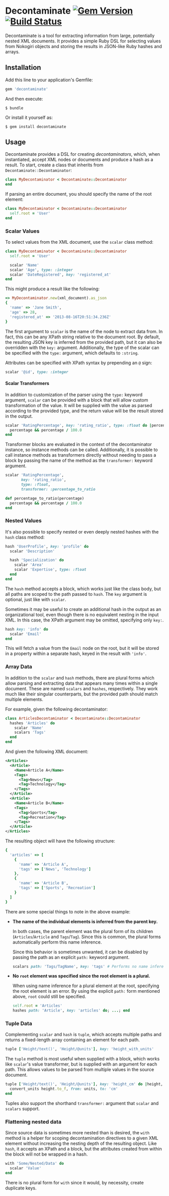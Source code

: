 # Decontaminate [![Gem Version](https://badge.fury.io/rb/decontaminate.svg)](https://badge.fury.io/rb/decontaminate) [![Build Status](https://travis-ci.org/lexi-lambda/decontaminate.svg?branch=0.2.0)](https://travis-ci.org/lexi-lambda/decontaminate)

Decontaminate is a tool for extracting information from large, potentially nested XML documents. It provides a simple Ruby DSL for selecting values from Nokogiri objects and storing the results in JSON-like Ruby hashes and arrays.

## Installation

Add this line to your application's Gemfile:

```ruby
gem 'decontaminate'
```

And then execute:

    $ bundle

Or install it yourself as:

    $ gem install decontaminate

## Usage

Decontaminate provides a DSL for creating *decontaminators*, which, when instantiated, accept XML nodes or documents and produce a hash as a result. To start, create a class that inherits from `Decontaminate::Decontaminator`:

```ruby
class MyDecontaminator < Decontaminate::Decontaminator
end
```

If parsing an entire document, you should specify the name of the root element:

```ruby
class MyDecontaminator < Decontaminate::Decontaminator
  self.root = 'User'
end
```

### Scalar Values

To select values from the XML document, use the `scalar` class method:

```ruby
class MyDecontaminator < Decontaminate::Decontaminator
  self.root = 'User'

  scalar 'Name'
  scalar 'Age', type: :integer
  scalar 'DateRegistered', key: 'registered_at'
end
```

This might produce a result like the following:

```ruby
=> MyDecontaminator.new(xml_document).as_json
{
  'name' => 'Jane Smith',
  'age' => 28,
  'registered_at' => '2013-08-16T20:51:34.236Z'
}
```

The first argument to `scalar` is the name of the node to extract data from. In fact, this can be any XPath string relative to the document root. By default, the resulting JSON key is inferred from the provided path, but it can also be overridden with the `key:` argument. Additionally, the type of the scalar can be specified with the `type:` argument, which defaults to `:string`.

Attributes can be specified with XPath syntax by prepending an `@` sign:

```ruby
scalar '@id', type: :integer
```

#### Scalar Transformers

In addition to customization of the parser using the `type:` keyword argument, `scalar` can be provided with a block that will allow custom transformation of the value. It will be supplied with the value as parsed according to the provided type, and the return value will be the result stored in the output.

```ruby
scalar 'RatingPercentage', key: 'rating_ratio', type: :float do |percentage|
  percentage && percentage / 100.0
end
```

Transformer blocks are evaluated in the context of the decontaminator instance, so instance methods can be called. Additionally, it is possible to call instance methods as transformers directly without needing to pass a block by passing the name of the method as the `transformer:` keyword argument.

```ruby
scalar 'RatingPercentage',
       key: 'rating_ratio',
       type: :float,
       transformer: :percentage_to_ratio

def percentage_to_ratio(percentage)
  percentage && percentage / 100.0
end
```

### Nested Values

It's also possible to specify nested or even deeply nested hashes with the `hash` class method:

```ruby
hash 'UserProfile', key: 'profile' do
  scalar 'Description'

  hash 'Specialization' do
    scalar 'Area'
    scalar 'Expertise', type: :float
  end
end
```

The `hash` method accepts a block, which works just like the class body, but all paths are scoped to the path passed to `hash`. The `key` argument is optional, just like with `scalar`.

Sometimes it may be useful to create an additional hash in the output as an organizational tool, even though there is no equivalent nesting in the input XML. In this case, the XPath argument may be omitted, specifying only `key:`.

```ruby
hash key: 'info' do
  scalar 'Email'
end
```

This will fetch a value from the `Email` node on the root, but it will be stored in a property within a separate hash, keyed in the result with `'info'`.

### Array Data

In addition to the `scalar` and `hash` methods, there are plural forms which allow parsing and extracting data that appears many times within a single document. These are named `scalars` and `hashes`, respectively. They work much like their singular counterparts, but the provided path should match multiple elements.

For example, given the following decontaminator:

```ruby
class ArticlesDecontaminator < Decontaminate::Decontaminator
  hashes 'Articles' do
    scalar 'Name'
    scalars 'Tags'
  end
end
```

And given the following XML document:

```xml
<Articles>
  <Article>
    <Name>Article A</Name>
    <Tags>
      <Tag>News</Tag>
      <Tag>Technology</Tag>
    </Tags>
  </Article>
  <Article>
    <Name>Article B</Name>
    <Tags>
      <Tag>Sports</Tag>
      <Tag>Recreation</Tag>
    </Tags>
  </Article>
</Articles>
```

The resulting object will have the following structure:

```ruby
{
  'articles' => [
    {
      'name' => 'Article A',
      'tags' => ['News', 'Technology']
    },
    {
      'name' => 'Article B',
      'tags' => ['Sports', 'Recreation']
    }
  ]
}
```

There are some special things to note in the above example:

  - **The name of the individual elements is inferred from the parent key.**

    In both cases, the parent element was the plural form of its children (`Articles`/`Article` and `Tags`/`Tag`). Since this is common, the plural forms automatically perform this name inference.

    Since this behavior is sometimes unwanted, it can be disabled by passing the path as an explicit `path:` keyword argument.

    ```ruby
    scalars path: 'Tags/TagName', key: 'tags' # Performs no name inference
    ```

  - **No `root` element was specified since the root element is a plural.**

    When using name inference for a plural element at the root, specifying the root element is an error. By using the explicit `path:` form mentioned above, `root` could still be specified.

    ```ruby
    self.root = 'Articles'
    hashes path: 'Article', key: 'articles' do; ...; end
    ```

### Tuple Data

Complementing `scalar` and `hash` is `tuple`, which accepts multiple paths and returns a fixed-length array containing an element for each path.

```ruby
tuple ['Height/text()', 'Height/@units'], key: 'height_with_units'
```

The `tuple` method is most useful when supplied with a block, which works like `scalar`'s value transformer, but is supplied with an argument for each path. This allows values to be parsed from multiple values in the source document.

```ruby
tuple ['Height/text()', 'Height/@units'], key: 'height_cm' do |height, units|
  convert_units height.to_f, from: units, to: 'cm'
end
```

Tuples also support the shorthand `transformer:` argument that `scalar` and `scalars` support.

### Flattening nested data

Since source data is sometimes more nested than is desired, the `with` method is a helper for scoping decontamination directives to a given XML element without increasing the nesting depth of the resulting object. Like `hash`, it accepts an XPath and a block, but the attributes created from within the block will not be wrapped in a hash.

```ruby
with 'Some/Nested/Data' do
  scalar 'Value'
end
```

There is no plural form for `with` since it would, by necessity, create duplicate keys.
